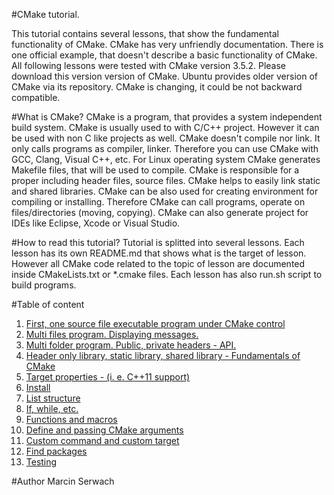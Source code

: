 #CMake tutorial.

This tutorial contains several lessons, that show the fundamental functionality of CMake. CMake has very unfriendly documentation. There is one official example, that doesn't describe a basic functionality of CMake. 
All following lessons were tested with CMake version 3.5.2. Please download this version version of CMake. Ubuntu provides older version of CMake via its repository. CMake is changing, it could be not backward compatible.

#What is CMake?
CMake is a program, that provides a system independent build system. CMake is usually used to with C/C++ project. However it can be used with non C like projects as well. CMake doesn't compile nor link. It only calls programs as compiler, linker. Therefore you can use CMake with GCC, Clang, Visual C++, etc. For Linux operating system CMake generates Makefile files, that will be used to compile. CMake is responsible for a proper including header files, source files. CMake helps to easily link static and shared libraries. CMake can be also used for creating environment for compiling or installing. Therefore CMake can call programs, operate on files/directories (moving, copying). CMake can also generate project for IDEs like Eclipse, Xcode or Visual Studio.

#How to read this tutorial?
Tutorial is splitted into several lessons. Each lesson has its own README.md that shows what is the target of lesson. However all CMake code related to the topic of lesson are documented inside CMakeLists.txt or *.cmake files. Each lesson has also run.sh script to build programs.

#Table of content
1. [First, one source file executable program under CMake control](https://github.com/iblis-ms/tutorials/tree/master/Cpp/cmake/Lesson1_HelloWorld)
2. [Multi files program. Displaying messages.](https://github.com/iblis-ms/tutorials/tree/master/Cpp/cmake/Lesson2_Multi_Files_Appliciation)
3. [Multi folder program. Public, private headers - API.](https://github.com/iblis-ms/tutorials/tree/master/Cpp/cmake/Lesson3_Subdirectories)
4. [Header only library, static library, shared library - Fundamentals of CMake](https://github.com/iblis-ms/tutorials/tree/master/Cpp/cmake/Lesson4_Libraries)
5. [Target properties - (i. e. C++11 support)](https://github.com/iblis-ms/tutorials/tree/master/Cpp/cmake/Lesson5_Properties)
6. [Install](https://github.com/iblis-ms/tutorials/tree/master/Cpp/cmake/Lesson6_Installation)
7. [List structure](https://github.com/iblis-ms/tutorials/tree/master/Cpp/cmake/Lesson7_List)
8. [If, while, etc.](https://github.com/iblis-ms/tutorials/tree/master/Cpp/cmake/Lesson8_Control_Instructions)
9. [Functions and macros](https://github.com/iblis-ms/tutorials/tree/master/Cpp/cmake/Lesson9_Macro_Functions)
10. [Define and passing CMake arguments](https://github.com/iblis-ms/tutorials/tree/master/Cpp/cmake/Lesson10_Define)
11. [Custom command and custom target](https://github.com/iblis-ms/tutorials/tree/master/Cpp/cmake/Lesson11_Custom_Command)
12. [Find packages](https://github.com/iblis-ms/tutorials/tree/master/Cpp/cmake/Lesson12_Find_Package)
13. [Testing](https://github.com/iblis-ms/tutorials/tree/master/Cpp/cmake/Lesson13_Testing)

#Author
Marcin Serwach

